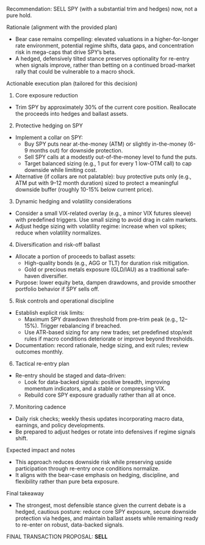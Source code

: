 Recommendation: SELL SPY (with a substantial trim and hedges) now, not a pure hold.

Rationale (alignment with the provided plan)
- Bear case remains compelling: elevated valuations in a higher-for-longer rate environment, potential regime shifts, data gaps, and concentration risk in mega-caps that drive SPY’s beta.
- A hedged, defensively tilted stance preserves optionality for re-entry when signals improve, rather than betting on a continued broad-market rally that could be vulnerable to a macro shock.

Actionable execution plan (tailored for this decision)
1) Core exposure reduction
- Trim SPY by approximately 30% of the current core position. Reallocate the proceeds into hedges and ballast assets.

2) Protective hedging on SPY
- Implement a collar on SPY:
  - Buy SPY puts near at-the-money (ATM) or slightly in-the-money (6-9 months out) for downside protection.
  - Sell SPY calls at a modestly out-of-the-money level to fund the puts.
  - Target balanced sizing (e.g., 1 put for every 1 low-OTM call) to cap downside while limiting cost.
- Alternative (if collars are not palatable): buy protective puts only (e.g., ATM put with 9–12 month duration) sized to protect a meaningful downside buffer (roughly 10-15% below current price).

3) Dynamic hedging and volatility considerations
- Consider a small VIX-related overlay (e.g., a minor VIX futures sleeve) with predefined triggers. Use small sizing to avoid drag in calm markets.
- Adjust hedge sizing with volatility regime: increase when vol spikes; reduce when volatility normalizes.

4) Diversification and risk-off ballast
- Allocate a portion of proceeds to ballast assets:
  - High-quality bonds (e.g., AGG or TLT) for duration risk mitigation.
  - Gold or precious metals exposure (GLD/IAU) as a traditional safe-haven diversifier.
- Purpose: lower equity beta, dampen drawdowns, and provide smoother portfolio behavior if SPY sells off.

5) Risk controls and operational discipline
- Establish explicit risk limits:
  - Maximum SPY drawdown threshold from pre-trim peak (e.g., 12–15%). Trigger rebalancing if breached.
  - Use ATR-based sizing for any new trades; set predefined stop/exit rules if macro conditions deteriorate or improve beyond thresholds.
- Documentation: record rationale, hedge sizing, and exit rules; review outcomes monthly.

6) Tactical re-entry plan
- Re-entry should be staged and data-driven:
  - Look for data-backed signals: positive breadth, improving momentum indicators, and a stable or compressing VIX.
  - Rebuild core SPY exposure gradually rather than all at once.

7) Monitoring cadence
- Daily risk checks; weekly thesis updates incorporating macro data, earnings, and policy developments.
- Be prepared to adjust hedges or rotate into defensives if regime signals shift.

Expected impact and notes
- This approach reduces downside risk while preserving upside participation through re-entry once conditions normalize.
- It aligns with the bear-case emphasis on hedging, discipline, and flexibility rather than pure beta exposure.

Final takeaway
- The strongest, most defensible stance given the current debate is a hedged, cautious posture: reduce core SPY exposure, secure downside protection via hedges, and maintain ballast assets while remaining ready to re-enter on robust, data-backed signals.

FINAL TRANSACTION PROPOSAL: **SELL**